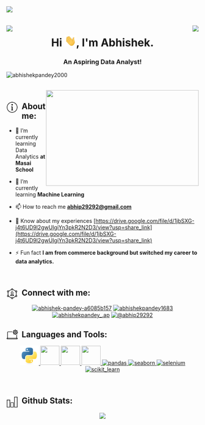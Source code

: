 <a align= "center" href='https://www.linkedin.com/in/abhishek-pandey-a6085b157/'>
    <img src='https://camo.githubusercontent.com/ba9f3bd30647e352a3f5e1e45eb45c6ec7bad6155cd16aaedf4a426738da0ca5/68747470733a2f2f696e646f616e616c79746963612e636f6d2f7374617469632f696d616765732f62616e6e6572722e676966'>
</a>

<br>
<br>

<p>
    <img src="https://raw.githubusercontent.com/gist/ManulMax/2d20af60d709805c55fd784ca7cba4b9/raw/bcfeac7604f674ace63623106eb8bb8471d844a6/github.gif" widht="100"         height="100" align='left'>
    <img src="https://raw.githubusercontent.com/gist/ManulMax/2d20af60d709805c55fd784ca7cba4b9/raw/bcfeac7604f674ace63623106eb8bb8471d844a6/github.gif" widht="100"         height="100" align='right'>
</p>

<h1 align="center">Hi <img src='https://raw.githubusercontent.com/ABSphreak/ABSphreak/master/gifs/Hi.gif' width=30 height=30>, I'm Abhishek.</h1>
<h3 align="center">An Aspiring Data Analyst!</h3>

<p align="left"> 
    <img src="https://komarev.com/ghpvc/?username=abhishekpandey2000&label=Profile%20views&color=0e75b6&style=flat" alt="abhishekpandey2000" /> 
</p>

<br>

<img src='https://cdn.dribbble.com/users/1708816/screenshots/15637256/media/f9826f0af8a49462f048262a8502035b.gif' align='right' width=400 height=250>

<h2 align="left">
    <img src="https://raw.githubusercontent.com/sohal619/sohal619/main/info.gif" width=30 height=30 align='left' style="padding-right: 10px;">
     About me:
</h2>


- 🔭 I’m currently learning Data Analytics **at Masai School**

- 🌱 I’m currently learning **Machine Learning**

- 📫 How to reach me **abhip29292@gmail.com**

- 📄 Know about my experiences [https://drive.google.com/file/d/1jbSXG-j4t6UD9l2gwUIgiYn3pkR2N2D3/view?usp=share_link](https://drive.google.com/file/d/1jbSXG-j4t6UD9l2gwUIgiYn3pkR2N2D3/view?usp=share_link)

- ⚡ Fun fact **I am from commerce background but switched my career to data analytics.**

<br>

<h2 align="left">
    <img src="https://raw.githubusercontent.com/sohal619/sohal619/main/connect.gif" width=30 height=30 align='left' style="padding-right: 10px;">
     Connect with me:
</h2>


<p align="center">
	<a href="https://linkedin.com/in/abhishek-pandey-a6085b157" target="blank"><img align="center" src="https://raw.githubusercontent.com/rahuldkjain/github-profile-readme-generator/master/src/images/icons/Social/linked-in-alt.svg" alt="abhishek-pandey-a6085b157" height="40" width="40" /></a>
	<a href="https://fb.com/abhishekpandey1683" target="blank"><img align="center" src="https://raw.githubusercontent.com/rahuldkjain/github-profile-readme-generator/master/src/images/icons/Social/facebook.svg" alt="abhishekpandey1683" height="40" width="40" /></a>
	<a href="https://instagram.com/abhishekpandey_.ap" target="blank"><img align="center" src="https://raw.githubusercontent.com/rahuldkjain/github-profile-readme-generator/master/src/images/icons/Social/instagram.svg" alt="abhishekpandey_.ap" height="40" width="40" /></a>
	<a href="https://www.hackerrank.com/abhip29292?hr_r=1" target="blank"><img align="center" src="https://raw.githubusercontent.com/rahuldkjain/github-profile-readme-generator/master/src/images/icons/Social/hackerrank.svg" alt="@abhip29292" height="40" width="40" /></a>
</p>

<h2><img src="https://raw.githubusercontent.com/sohal619/sohal619/main/skills.gif" width=30 height=30 align='left' style="padding-right: 10px;"> Languages and Tools:</h2>
<p align="center"> 
    <a href="https://www.python.org" target="_blank" rel="noreferrer"> 
        <img src="https://raw.githubusercontent.com/devicons/devicon/master/icons/python/python-original.svg" alt="python" width="50" height="50"/> 
    </a>
    <a href='https://www.microsoft.com/en-us/sql-server'>
        <img src="https://img.icons8.com/color/48/null/microsoft-sql-server.png" width="50" height="50" />
    </a>
    <a href='https://www.microsoft.com/en/microsoft-365/excel'>
        <img src="https://img.icons8.com/fluency/48/null/microsoft-excel-2019.png" width="50" height="50" />
    </a>
    <a href='https://www.tableau.com/'>
        <img src="https://img.icons8.com/color/48/null/tableau-software.png" width="50" height="50" />
    </a>
    <a href="https://pandas.pydata.org/" target="_blank" rel="noreferrer"> 
        <img src="https://img.icons8.com/color/144/000000/pandas.png" alt="pandas" width="50" height="50"/> 
    </a>
    <a href="https://seaborn.pydata.org/" target="_blank" rel="noreferrer"> 
        <img src="https://seaborn.pydata.org/_images/logo-mark-lightbg.svg" alt="seaborn" width="50" height="50"/>
    </a>
    <a href="https://www.selenium.dev" target="_blank" rel="noreferrer">
        <img src="https://raw.githubusercontent.com/detain/svg-logos/780f25886640cef088af994181646db2f6b1a3f8/svg/selenium-logo.svg" alt="selenium" width="50" height="50"/>
    </a>
    <a href="https://scikit-learn.org/" target="_blank" rel="noreferrer"> 
        <img src="https://upload.wikimedia.org/wikipedia/commons/0/05/Scikit_learn_logo_small.svg" alt="scikit_learn" width="50" height="50"/>
    </a>
</p>
<br>
<h2>

<h2><img src="https://raw.githubusercontent.com/sohal619/sohal619/main/stats.gif" width=30 height=30 align='left' style="padding-right: 10px;"> Github Stats:</h2>
<p align="center"><img align="center" src="https://github-readme-streak-stats.herokuapp.com/?user=Abhishekpandey2000&hide_border=false"%22%20alt=%22"Abhishekpandey2000"%22%20/></p>
